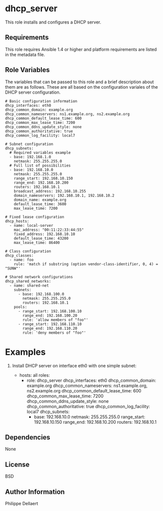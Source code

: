 dhcp_server
===========

This role installs and configures a DHCP server.

Requirements
------------

This role requires Ansible 1.4 or higher and platform requirements are listed
in the metadata file.

Role Variables
--------------

The variables that can be passed to this role and a brief description about
them are as follows. These are all based on the configuration variales of the
DHCP server configuration.

    # Basic configuration information
    dhcp_interfaces: eth0
    dhcp_common_domain: example.org
    dhcp_common_nameservers: ns1.example.org, ns2.example.org
    dhcp_common_default_lease_time: 600
    dhcp_common_max_lease_time: 7200
    dhcp_common_ddns_update_style: none
    dhcp_common_authoritative: true
    dhcp_common_log_facility: local7

    # Subnet configuration
    dhcp_subnets:
      # Required variables example
      - base: 192.168.1.0
        netmask: 255.255.255.0
      # Full list of possibilities
      - base: 192.168.10.0
        netmask: 255.255.255.0
        range_start: 192.168.10.150
        range_end: 192.168.10.200
        routers: 192.168.10.1
        broadcast_address: 192.168.10.255
        domain_nameservers: 192.168.10.1, 192.168.10.2
        domain_name: example.org
        default_lease_time: 3600
        max_lease_time: 7200

    # Fixed lease configuration       
    dhcp_hosts:
      - name: local-server
        mac_address: "00:11:22:33:44:55"
        fixed_address: 192.168.10.10
        default_lease_time: 43200
        max_lease_time: 86400

    # Class configuration
    dhcp_classes:
      - name: foo
        rule: 'match if substring (option vendor-class-identifier, 0, 4) = "SUNW"'
    
    # Shared network configurations
    dhcp_shared_networks:
      - name: shared-net
        subnets:
          - base: 192.168.100.0
            netmask: 255.255.255.0
            routers: 192.168.10.1
        pools:
          - range_start: 192.168.100.10
            range_end: 192.168.100.20
            rule: 'allow members of "foo"'
          - range_start: 192.168.110.10
            range_end: 192.168.110.20
            rule: 'deny members of "foo"'

Examples
========

1) Install DHCP server on interface eth0 with one simple subnet:

    - hosts: all
      roles:
      - role: dhcp_server
        dhcp_interfaces: eth0
        dhcp_common_domain: example.org
        dhcp_common_nameservers: ns1.example.org, ns2.example.org
        dhcp_common_default_lease_time: 600
        dhcp_common_max_lease_time: 7200
        dhcp_common_ddns_update_style: none
        dhcp_common_authoritative: true
        dhcp_common_log_facility: local7
        dhcp_subnets:
        - base: 192.168.10.0
          netmask: 255.255.255.0
          range_start: 192.168.10.150
          range_end: 192.168.10.200
          routers: 192.168.10.1


Dependencies
------------

None

License
-------

BSD

Author Information
------------------

Philippe Dellaert



